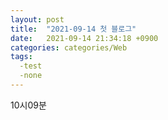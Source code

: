 ```yaml
---
layout: post
title:  "2021-09-14 첫 블로그"
date:   2021-09-14 21:34:18 +0900
categories: categories/Web
tags:
  -test
  -none
---
```




10시09분

